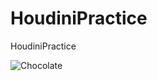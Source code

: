 # HoudiniPractice
HoudiniPractice

![Chocolate](https://user-images.githubusercontent.com/16706911/71238650-e4eb4580-2319-11ea-9743-b754d55aab89.gif)


